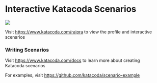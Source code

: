 # Interactive Katacoda Scenarios

[![](http://shields.katacoda.com/katacoda/raipra/count.svg)](https://www.katacoda.com/raipra "Get your profile on Katacoda.com")

Visit https://www.katacoda.com/raipra to view the profile and interactive scenarios

### Writing Scenarios
Visit https://www.katacoda.com/docs to learn more about creating Katacoda scenarios

For examples, visit https://github.com/katacoda/scenario-example
